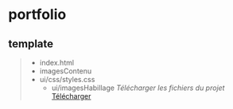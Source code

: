 # portfolio
## template
> - index.html
> - imagesContenu
> - ui/css/styles.css
>   - ui/imagesHabillage
*Télécharger les fichiers du projet*
[Télécharger](http://gitsources.tirard.org/dowload.png)